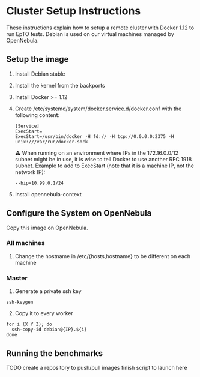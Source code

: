# Cluster Setup Instructions

These instructions explain how to setup a remote cluster with Docker 1.12 to run EpTO tests. Debian is used on our virtual machines managed by OpenNebula.

##  Setup the image

1. Install Debian stable
2. Install the kernel from the backports
3. Install Docker >= 1.12
4. Create /etc/systemd/system/docker.service.d/docker.conf with the following content:

    ```
    [Service]
    ExecStart=
    ExecStart=/usr/bin/docker -H fd:// -H tcp://0.0.0.0:2375 -H unix:///var/run/docker.sock 
    ```
    
    :warning: When running on an environment where IPs in the 172.16.0.0/12 subnet might be in use, it is wise to tell Docker to use another RFC 1918 subnet. Example to add to ExecStart (note that it is a machine IP, not the network IP):
    
    ```
    --bip=10.99.0.1/24
    ```
    
5. Install opennebula-context

## Configure the System on OpenNebula
Copy this image on OpenNebula.

### All machines
1. Change the hostname in /etc/{hosts,hostname} to be different on each machine


### Master
1. Generate a private ssh key 

  ```
  ssh-keygen
  ```
2. Copy it to every worker

  ```
  for i (X Y Z); do
    ssh-copy-id debian@{IP}.${i}
  done
  ```

## Running the benchmarks
TODO create a repository to push/pull images
finish script to launch here
